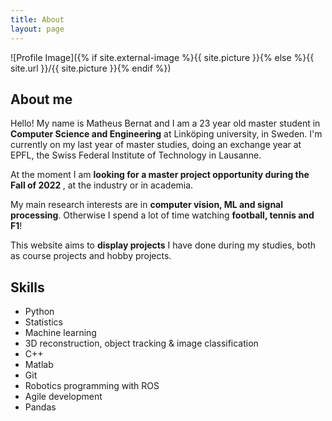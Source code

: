 ```yaml
---
title: About
layout: page
---
```

![Profile Image]({% if site.external-image %}{{ site.picture }}{% else %}{{ site.url }}/{{ site.picture }}{% endif %})

<h2>About me</h2>

<p>
Hello! My name is Matheus Bernat and I am a 23 year old master student in <b>Computer Science and Engineering</b> at Linköping university, in Sweden. I'm currently on my last year of master studies, doing an exchange year at EPFL, the Swiss Federal Institute of Technology in Lausanne.

At the moment I am <b> looking for a master project opportunity during the Fall of 2022 </b>, at the industry or in academia. 

My main research interests are in <b> computer vision, ML and signal processing</b>. Otherwise I spend a lot of time watching <b>football, tennis and F1</b>!

This website aims to <b>display projects</b> I have done during my studies, both as course projects and hobby projects.

</p>


<h2>Skills</h2>

<ul class="skill-list">
	<li>Python</li>
	<li>Statistics</li>
	<li>Machine learning</li>
	<li>3D reconstruction, object tracking & image classification</li>
	<li>C++</li>
	<li>Matlab</li>
	<li>Git</li>
	<li>Robotics programming with ROS</li>
	<li>Agile development</li>
	<li>Pandas</li>
</ul>

<!-- <h2>My resume</h2>

<ul>
	<li><a href="https://github.com/">Lorem Lorem</a></li>
	<li><a href="https://github.com/">Ipsum Dolor</a></li>
	<li><a href="https://github.com/">Dolor Lorem</a></li>
</ul> --> 
